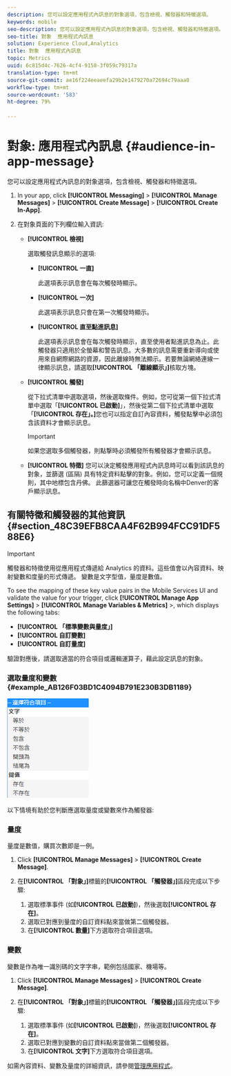 ```yaml
---
description: 您可以設定應用程式內訊息的對象選項，包含檢視、觸發器和特徵選項。
keywords: mobile
seo-description: 您可以設定應用程式內訊息的對象選項，包含檢視、觸發器和特徵選項。
seo-title: 對象  應用程式內訊息
solution: Experience Cloud,Analytics
title: 對象  應用程式內訊息
topic: Metrics
uuid: 6c815d4c-7626-4cf4-9158-3f059c79317a
translation-type: tm+mt
source-git-commit: ae16f224eeaeefa29b2e1479270a72694c79aaa0
workflow-type: tm+mt
source-wordcount: '583'
ht-degree: 79%

---
```



# 對象: 應用程式內訊息 {#audience-in-app-message}

您可以設定應用程式內訊息的對象選項，包含檢視、觸發器和特徵選項。

1. In your app, click **[!UICONTROL Messaging]** > **[!UICONTROL Manage Messages]** > **[!UICONTROL Create Message]** > **[!UICONTROL Create In-App]**.
1. 在對象頁面的下列欄位輸入資訊:

   * **[!UICONTROL 檢視]**

      選取觸發訊息顯示的選項:

      * **[!UICONTROL 一直]**

         此選項表示訊息會在每次觸發時顯示。

      * **[!UICONTROL 一次]**

         此選項表示訊息只會在第一次觸發時顯示。

      * **[!UICONTROL 直至點進訊息]**

         此選項表示訊息會在每次觸發時顯示，直至使用者點進訊息為止。此觸發器只適用於全螢幕和警告訊息。大多數的訊息需要重新導向或使用來自網際網路的資源，因此離線時無法顯示。若要無論網絡連線一律顯示訊息，請選取&#x200B;**[!UICONTROL 「離線顯示」]**&#x200B;核取方塊。
   * **[!UICONTROL 觸發]**

      從下拉式清單中選取選項，然後選取條件。例如，您可從第一個下拉式清單中選取「**[!UICONTROL 已啟動]**」，然後從第二個下拉式清單中選取「**[!UICONTROL 存在」。]**&#x200B;您也可以指定自訂內容資料，觸發點擊中必須包含該資料才會顯示訊息。

      >[!IMPORTANT]
      >
      >如果您選取多個觸發器，則點撃時必須觸發所有觸發器才會顯示訊息。

   * **[!UICONTROL 特徵]**
您可以決定觸發應用程式內訊息時可以看到該訊息的對象，並篩選 (區隔) 具有特定資料點擊的對象。例如，您可以定義一個規則，其中地標包含丹佛。 此篩選器可讓您在觸發時向名稱中Denver的客戶顯示訊息。



## 有關特徵和觸發器的其他資訊 {#section_48C39EFB8CAA4F62B994FCC91DF588E6}

>[!IMPORTANT]
>
>觸發器和特徵使用從應用程式傳遞給 Analytics 的資料。這些值會以內容資料、映射變數和度量的形式傳遞。 變數是文字型值，量度是數值。

To see the mapping of these key value pairs in the Mobile Services UI and validate the value for your trigger, click **[!UICONTROL Manage App Settings]** >  **[!UICONTROL Manage Variables &amp; Metrics]** >, which displays the following tabs:

* **[!UICONTROL 「標準變數與量度」]**
* **[!UICONTROL 自訂變數]**
* **[!UICONTROL 自訂量度]**

驗證對應後，請選取適當的符合項目或邏輯運算子，藉此設定訊息的對象。

### 選取量度和變數 {#example_AB126F03BD1C4094B791E230B3DB1189}

![觸發選項](assets/custom_trigger_matcher_options.png)

以下情境有助於您判斷應選取量度或變數來作為觸發器:

### 量度

量度是數值，購買次數即是一例。

1. Click **[!UICONTROL Manage Messages]** > **[!UICONTROL Create Message]**.
1. 在&#x200B;**[!UICONTROL 「對象」]**&#x200B;標籤的&#x200B;**[!UICONTROL 「觸發器」]**&#x200B;區段完成以下步驟:

   1. 選取標準事件 (如&#x200B;**[!UICONTROL 已啟動]**)，然後選取&#x200B;**[!UICONTROL 存在]**。
   1. 選取已對應到量度的自訂資料點來當做第二個觸發器。
   1. 在&#x200B;**[!UICONTROL 數量]**&#x200B;下方選取符合項目選項。

### 變數

變數是作為唯一識別碼的文字字串，範例包括國家、機場等。

1. Click **[!UICONTROL Manage Messages]** > **[!UICONTROL Create Message]**.
1. 在&#x200B;**[!UICONTROL 「對象」]**&#x200B;標籤的&#x200B;**[!UICONTROL 「觸發器」]**&#x200B;區段完成以下步驟:

   1. 選取標準事件 (如&#x200B;**[!UICONTROL 已啟動]**)，然後選取&#x200B;**[!UICONTROL 存在]**。
   1. 選取已對應到變數的自訂資料點來當做第二個觸發器。
   1. 在&#x200B;**[!UICONTROL 文字]**&#x200B;下方選取符合項目選項。

如需內容資料、變數及量度的詳細資訊，請參閱[管理應用程式](/help/using/manage-apps/manage-apps.md)。
